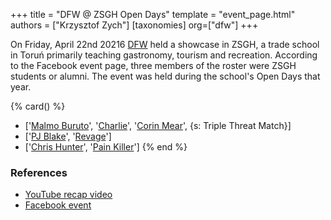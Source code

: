 +++
title = "DFW @ ZSGH Open Days"
template = "event_page.html"
authors = ["Krzysztof Zych"]
[taxonomies]
org=["dfw"]
+++

On Friday, April 22nd 20216 [DFW](@/o/dfw.md) held a showcase in ZSGH, a trade school in Toruń primarily teaching gastronomy, tourism and recreation. According to the Facebook event page, three members of the roster were ZSGH students or alumni. The event was held during the school's Open Days that year.

{% card() %}
- ['[Malmo Buruto](@/w/malmo-buruto.md)', '[Charlie](@/w/madman-charlie.md)', '[Corin
    Mear](@/w/corin-mear.md)', {s: Triple Threat Match}]
- ['[PJ Blake](@/w/pj-blake.md)', '[Revage](@/w/rafael-kid.md)']
- ['[Chris Hunter](@/w/chris-hunter.md)', '[Pain Killer](@/w/pain-killer.md)']
{% end %}

### References

* [YouTube recap video](https://www.youtube.com/watch?v=NxjS1q_vwxg)
* [Facebook event](https://www.facebook.com/events/1224156620945359/)

